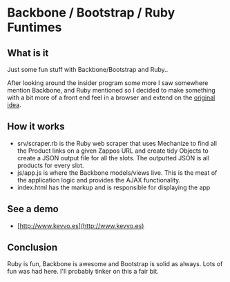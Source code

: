 Backbone / Bootstrap / Ruby Funtimes
================================

## What is it
Just some fun stuff with Backbone/Bootstrap and Ruby..

After looking around the insider program some more I saw somewhere mention Backbone, and Ruby mentioned so I decided to make something with a bit more of a front end feel in a browser and extend on the [original idea](https://github.com/kevwilliams/defcon-by-zappos). 

## How it works

* srv/scraper.rb is the Ruby web scraper that uses Mechanize to find all the Product links on a given Zappos URL and create tidy Objects to create a JSON output file for all the slots. The outputted JSON is all products for every slot.
* js/app.js is where the Backbone models/views live. This is the meat of the application logic and provides the AJAX functionality.
* index.html has the markup and is responsible for displaying the app

## See a demo
* [http://www.kevvo.es](http://www.kevvo.es)

## Conclusion
Ruby is fun, Backbone is awesome and Bootstrap is solid as always. Lots of fun was had here. I'll probably tinker on this a fair bit.